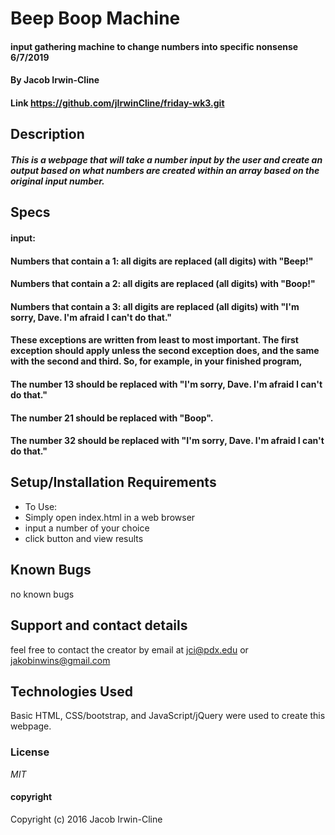 # Beep Boop Machine

#### input gathering machine to change numbers into specific nonsense 6/7/2019

#### By Jacob Irwin-Cline
#### Link https://github.com/jIrwinCline/friday-wk3.git

## Description

##### This is a webpage that will take a number input by the user and create an output based on what numbers are created within an array based on the original input number.
## Specs
#### input:
#### Numbers that contain a 1: all digits are replaced (all digits) with "Beep!"
#### Numbers that contain a 2: all digits are replaced (all digits) with "Boop!"
#### Numbers that contain a 3: all digits are replaced (all digits) with "I'm sorry, Dave. I'm afraid I can't do that."
#### These exceptions are written from least to most important. The first exception should apply unless the second exception does, and the same with the second and third. So, for example, in your finished program,

#### The number 13 should be replaced with "I'm sorry, Dave. I'm afraid I can't do that."
#### The number 21 should be replaced with "Boop".
#### The number 32 should be replaced with "I'm sorry, Dave. I'm afraid I can't do that."


## Setup/Installation Requirements

* To Use:
* Simply open index.html in a web browser
* input a number of your choice
* click button and view results



## Known Bugs

no known bugs

## Support and contact details

feel free to contact the creator by email at jci@pdx.edu or jakobinwins@gmail.com

## Technologies Used

Basic HTML, CSS/bootstrap, and JavaScript/jQuery were used to create this webpage.

### License

*MIT*

#### copyright ####

Copyright (c) 2016 Jacob Irwin-Cline
